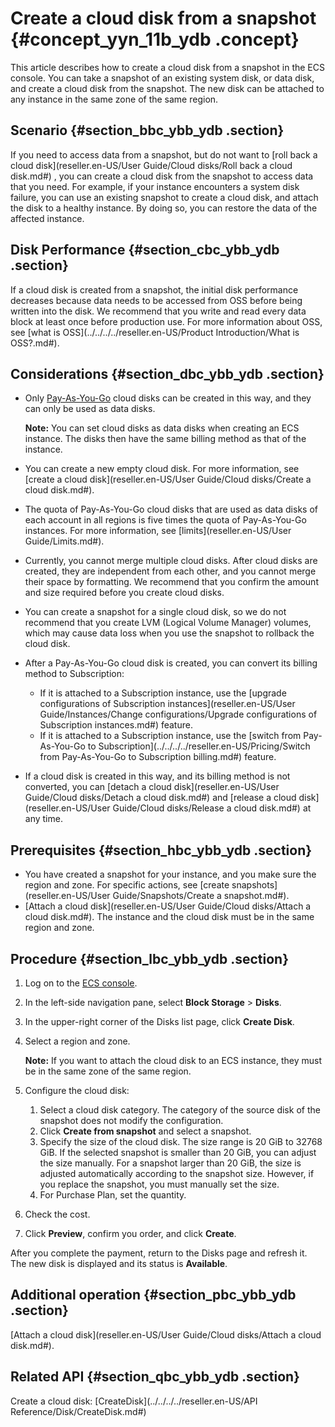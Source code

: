 # Create a cloud disk from a snapshot {#concept_yyn_11b_ydb .concept}

This article describes how to create a cloud disk from a snapshot in the ECS console. You can take a snapshot of an existing system disk, or data disk, and create a cloud disk from the snapshot. The new disk can be attached to any instance in the same zone of the same region. 

## Scenario {#section_bbc_ybb_ydb .section}

If you need to access data from a snapshot, but do not want to [roll back a cloud disk](reseller.en-US/User Guide/Cloud disks/Roll back a cloud disk.md#) , you can create a cloud disk from the snapshot to access data that you need. For example, if your instance encounters a system disk failure, you can use an existing snapshot to create a cloud disk, and attach the disk to a healthy instance. By doing so, you can restore the data of the affected instance.

## Disk Performance {#section_cbc_ybb_ydb .section}

If a cloud disk is created from a snapshot, the initial disk performance decreases because data needs to be accessed from OSS before being written into the disk. We recommend that you write and read every data block at least once before production use. For more information about OSS, see [what is OSS](../../../../reseller.en-US/Product Introduction/What is OSS?.md#).

## Considerations {#section_dbc_ybb_ydb .section}

-   Only [Pay-As-You-Go](../../../../reseller.en-US/Pricing/Pay-As-You-Go.md#) cloud disks can be created in this way, and they can only be used as data disks.

    **Note:** You can set cloud disks as data disks when creating an ECS instance. The disks then have the same billing method as that of the instance.

-   You can create a new empty cloud disk. For more information, see [create a cloud disk](reseller.en-US/User Guide/Cloud disks/Create a cloud disk.md#).
-   The quota of Pay-As-You-Go cloud disks that are used as data disks of each account in all regions is five times the quota of Pay-As-You-Go instances. For more information, see [limits](reseller.en-US/User Guide/Limits.md#).
-   Currently, you cannot merge multiple cloud disks. After cloud disks are created, they are independent from each other, and you cannot merge their space by formatting. We recommend that you confirm the amount and size required before you create cloud disks.
-   You can create a snapshot for a single cloud disk, so we do not recommend that you create LVM \(Logical Volume Manager\) volumes, which may cause data loss when you use the snapshot to rollback the cloud disk.
-   After a Pay-As-You-Go cloud disk is created, you can convert its billing method to Subscription:
    -   If it is attached to a Subscription instance, use the [upgrade configurations of Subscription instances](reseller.en-US/User Guide/Instances/Change configurations/Upgrade configurations of Subscription instances.md#) feature.
    -   If it is attached to a Subscription instance, use the [switch from Pay-As-You-Go to Subscription](../../../../reseller.en-US/Pricing/Switch from Pay-As-You-Go to Subscription billing.md#) feature.
-   If a cloud disk is created in this way, and its billing method is not converted, you can [detach a cloud disk](reseller.en-US/User Guide/Cloud disks/Detach a cloud disk.md#) and [release a cloud disk](reseller.en-US/User Guide/Cloud disks/Release a cloud disk.md#) at any time.

## Prerequisites {#section_hbc_ybb_ydb .section}

-   You have created a snapshot for your instance, and you make sure the region and zone. For specific actions, see [create snapshots](reseller.en-US/User Guide/Snapshots/Create a snapshot.md#).
-   [Attach a cloud disk](reseller.en-US/User Guide/Cloud disks/Attach a cloud disk.md#). The instance and the cloud disk must be in the same region and zone.

## Procedure {#section_lbc_ybb_ydb .section}

1.  Log on to the [ECS console](https://partners-intl.console.aliyun.com/#/ecs).
2.  In the left-side navigation pane, select **Block Storage** \> **Disks**.
3.  In the upper-right corner of the Disks list page, click **Create Disk**.
4.  Select a region and zone.

    **Note:** If you want to attach the cloud disk to an ECS instance, they must be in the same zone of the same region.

5.  Configure the cloud disk:
    1.  Select a cloud disk category. The category of the source disk of the snapshot does not modify the configuration.
    2.  Click **Create from snapshot** and select a snapshot.
    3.  Specify the size of the cloud disk. The size range is 20 GiB to 32768 GiB. If the selected snapshot is smaller than 20 GiB, you can adjust the size manually. For a snapshot larger than 20 GiB, the size is adjusted automatically according to the snapshot size. However, if you replace the snapshot, you must manually set the size.
    4.  For Purchase Plan, set the quantity.
6.  Check the cost.
7.  Click **Preview**, confirm you order, and click **Create**.

After you complete the payment, return to the Disks page and refresh it. The new disk is displayed and its status is **Available**.

## Additional operation {#section_pbc_ybb_ydb .section}

[Attach a cloud disk](reseller.en-US/User Guide/Cloud disks/Attach a cloud disk.md#).

## Related API {#section_qbc_ybb_ydb .section}

Create a cloud disk: [CreateDisk](../../../../reseller.en-US/API Reference/Disk/CreateDisk.md#)


